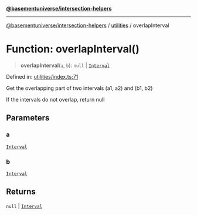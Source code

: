 [**@basementuniverse/intersection-helpers**](../../README.md)

***

[@basementuniverse/intersection-helpers](../../README.md) / [utilities](../README.md) / overlapInterval

# Function: overlapInterval()

> **overlapInterval**(`a`, `b`): `null` \| [`Interval`](../types/type-aliases/Interval.md)

Defined in: [utilities/index.ts:71](https://github.com/basementuniverse/intersection-helpers/blob/ce8bdda9fbd616d6a406e87a4824e91fffc01d0e/src/utilities/index.ts#L71)

Get the overlapping part of two intervals (a1, a2) and (b1, b2)

If the intervals do not overlap, return null

## Parameters

### a

[`Interval`](../types/type-aliases/Interval.md)

### b

[`Interval`](../types/type-aliases/Interval.md)

## Returns

`null` \| [`Interval`](../types/type-aliases/Interval.md)
